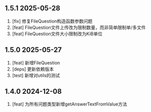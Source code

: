 ## 1.5.1 2025-05-28
1. [fix] 修复FileQuestion构造函数参数问题
2. [feat] FileQuestion文件上传改为限制数量，而非简单限制单/多文件
3. [feat] FileQuestion文件大小限制改为KiB单位

## 1.5.0 2025-05-27
1. [feat] 新增FileQuestion
2. [deps] 更新依赖版本
3. [test] 新增对utils的测试

## 1.4.0 2024-12-08
1. [feat] 为所有问题类型新增getAnswerTextFromValue方法